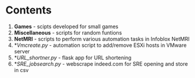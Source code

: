 # Contents
1. **Games** - scipts developed for small games
2. **Miscellaneous** - scripts for random funtions
3. **NetMRI** - scripts to perform various automation tasks in Infoblox NetMRI
4. **Vmcreate.py* - automation script to add/remove ESXi hosts in VMware server
5. **URL_shortner.py* - flask app for URL shortening
6. **SRE_jobsearch.py* - webscrape indeed.com for SRE opening and store in csv
